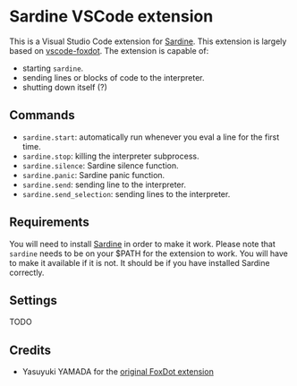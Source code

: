 # Sardine VSCode extension

This is a Visual Studio Code extension for [Sardine](https://sardine.raphaelforment.fr). This extension is largely based on [vscode-foxdot](https://github.com/yasuyuky/vscode-foxdot). The extension is capable of:

- starting `sardine`.
- sending lines or blocks of code to the interpreter.
- shutting down itself (?)

## Commands

- `sardine.start`: automatically run whenever you eval a line for the first time.
- `sardine.stop`: killing the interpreter subprocess.
- `sardine.silence`: Sardine silence function.
- `sardine.panic`: Sardine panic function.
- `sardine.send`: sending line to the interpreter.
- `sardine.send_selection`: sending lines to the interpreter.

## Requirements

You will need to install [Sardine](https://sardine.raphaelforment.fr) in order to make it work. Please note that `sardine` needs to be on your $PATH for the extension to work.
You will have to make it available if it is not. It should be if you have installed Sardine correctly.

## Settings

TODO

## Credits

- Yasuyuki YAMADA for the [original FoxDot extension](https://github.com/yasuyuky/vscode-foxdot)
